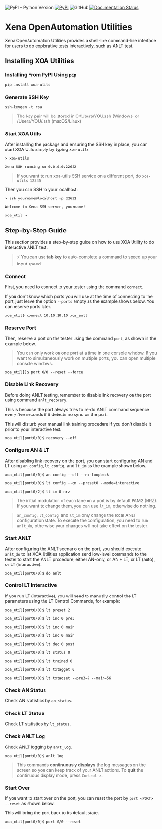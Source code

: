 ![PyPI - Python Version](https://img.shields.io/pypi/pyversions/xoa-utils) [![PyPI](https://img.shields.io/pypi/v/xoa-utils)](https://pypi.python.org/pypi/xoa-utils) ![GitHub](https://img.shields.io/github/license/xenanetworks/open-automation-utilities) [![Documentation Status](https://readthedocs.org/projects/xena-openautomation-utilities/badge/?version=stable)](https://xena-openautomation-utilities.readthedocs.io/en/stable/?badge=stable)
# Xena OpenAutomation Utilities
Xena OpenAutomation Utilities provides a shell-like command-line interface for users to do explorative tests interactively, such as ANLT test.

## Installing XOA Utilities

### Installing From PyPI Using ``pip``

    pip install xoa-utils

### Generate SSH Key

    ssh-keygen -t rsa

> The key pair will be stored in C:\Users\YOU\.ssh (Windows) or /Users/YOU/.ssh (macOS/Linux)

### Start XOA Utils

After installing the package and ensuring the SSH key in place, you can start XOA Utils simply by typing ``xoa-utils``

    > xoa-utils

    Xena SSH running on 0.0.0.0:22622

> If you want to run xoa-utils SSH service on a different port, do ``xoa-utils 12345``


Then you can SSH to your localhost:

    > ssh yourname@localhost -p 22622

    Welcome to Xena SSH server, yourname!

    xoa_util > 

## Step-by-Step Guide

This section provides a step-by-step guide on how to use XOA Utility to do interactive ANLT test. 

> ⚡️ You can use **tab key** to auto-complete a command to speed up your input speed.

### Connect


First, you need to connect to your tester using the command ``connect``.

If you don't know which ports you will use at the time of connecting to the port, just leave the option ``--ports`` empty as the example shows below. You can reserve ports later.


    xoa_util$ connect 10.10.10.10 xoa_anlt


### Reserve Port

Then, reserve a port on the tester using the command ``port``, as shown in the example below.

> You can only work on one port at a time in one console window. If you want to simultaneously work on multiple ports, you can open multiple console windows.

    xoa_util[]$ port 0/0 --reset --force


### Disable Link Recovery

Before doing ANLT testing, remember to disable link recovery on the port using command ``anlt_recovery``. 

This is because the port always tries to re-do ANLT command sequence every five seconds if it detects no sync on the port. 

This will disturb your manual link training procedure if you don't disable it prior to your interactive test.

    xoa_util[port0/0]$ recovery --off


### Configure AN & LT

After disabling link recovery on the port, you can start configuring AN and LT using ``an_config``, ``lt_config``, and ``lt_im`` as the example shown below. 

    xoa_util[port0/0]$ an config --off --no-loopback

    xoa_util[port0/0]$ lt config --on --preset0 --mode=interactive 

    xoa_util[port0/2]$ lt im 0 nrz


> The initial modulation of each lane on a port is by default PAM2 (NRZ). If you want to change them, you can use ``lt_im``, otherwise do nothing.


> ``an_config``, ``lt_config``, and ``lt_im`` only change the local ANLT configuration state. To execute the configuration, you need to run ``anlt_do``, otherwise your changes will not take effect on the tester.



### Start ANLT

After configuring the ANLT scenario on the port, you should execute ``anlt_do`` to let XOA Utilities application send low-level commands to the tester to start the ANLT procedure, either AN-only, or AN + LT, or LT (auto), or LT (interactive).

    xoa_util[port0/0]$ do anlt


### Control LT Interactive

If you run LT (interactive), you will need to manually control the LT parameters using the LT Control Commands, for example:


    xoa_util[port0/0]$ lt preset 2

    xoa_util[port0/0]$ lt inc 0 pre3

    xoa_util[port0/0]$ lt inc 0 main

    xoa_util[port0/0]$ lt inc 0 main

    xoa_util[port0/0]$ lt dec 0 post

    xoa_util[port0/0]$ lt status 0

    xoa_util[port0/0]$ lt trained 0

    xoa_util[port0/0]$ lt txtagget 0

    xoa_util[port0/0]$ lt txtagset --pre3=5 --main=56


### Check AN Status

Check AN statistics by ``an_status``.


### Check LT Status

Check LT statistics by ``lt_status``.


### Check ANLT Log

Check ANLT logging by ``anlt_log``.


    xoa_util[port0/0]$ anlt log

> This commands **continuously displays** the log messages on the screen so you can keep track of your ANLT actions. To **quit** the continuous display mode, press `Control-z`.


### Start Over

If you want to start over on the port, you can reset the port by ``port <PORT> --reset`` as shown below.

This will bring the port back to its default state.

    xoa_util[port0/0]$ port 0/0 --reset



